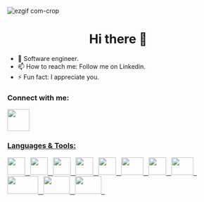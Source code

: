 ![ezgif com-crop](https://github.com/Slegendz/Slegendz/assets/108775767/9ab8a9a6-4ca8-4fe4-9f35-24816e5096a5)

<h1 align = "center"> Hi there 👋 </h1>

- 🌱 Software engineer.
- 📫 How to reach me: Follow me on Linkedin.
- ⚡ Fun fact: I appreciate you.


<h3> Connect with me: </h3>
<p float="left">
  <a href = "https://www.linkedin.com/in/"> <img width = "50" height = "50" src="https://i.pinimg.com/originals/73/e1/54/73e15422011e763ea9b303a7738e71a3.gif"</a>  
</p>

<h3> Languages & Tools: </h3>

<p float = "left>
 <img width = "40" height = "40" src ="https://raw.githubusercontent.com/isocpp/logos/master/cpp_logo.png">
 <img width = "40" height = "40" src ="https://raw.githubusercontent.com/isocpp/logos/master/cpp_logo.png">&nbsp;&nbsp;
 <img width = "40" height = "40" src ="https://upload.wikimedia.org/wikipedia/commons/thumb/1/18/C_Programming_Language.svg/1200px-C_Programming_Language.svg.png">&nbsp;&nbsp;
 <img width = "40" height = "40" src ="https://images.vexels.com/media/users/3/166383/isolated/preview/6024bc5746d7436c727825dc4fc23c22-html-programming-language-icon.png">&nbsp;&nbsp;
 <img width = "40" height = "40" src ="https://upload.wikimedia.org/wikipedia/commons/thumb/6/62/CSS3_logo.svg/800px-CSS3_logo.svg.png">&nbsp;&nbsp;
 <img width = "40" height = "40" src ="https://ellipsiseducation.com/wp-content/uploads/2023/03/javascript.png">&nbsp;&nbsp;
 <img width = "50" height = "40" src ="https://upload.wikimedia.org/wikipedia/commons/thumb/b/b2/Bootstrap_logo.svg/2560px-Bootstrap_logo.svg.png">&nbsp;&nbsp;
 <img width = "40" height = "40" src ="https://upload.wikimedia.org/wikipedia/commons/thumb/c/c3/Python-logo-notext.svg/1869px-Python-logo-notext.svg.png">&nbsp;&nbsp;
 <img width = "50" height = "40" src ="https://upload.wikimedia.org/wikipedia/commons/thumb/a/a7/React-icon.svg/2300px-React-icon.svg.png">&nbsp;&nbsp;
 <img width = "70" height = "40" src ="https://cdn.pixabay.com/photo/2015/04/23/17/41/node-js-736399_1280.png">&nbsp;&nbsp;
 <img width = "60" height = "40" src ="https://upload.wikimedia.org/wikipedia/commons/thumb/9/96/Sass_Logo_Color.svg/1200px-Sass_Logo_Color.svg.png">&nbsp;&nbsp;
 <img width = "60" height = "40" src ="https://cdn-icons-png.flaticon.com/512/5968/5968381.png">&nbsp;&nbsp;



</p>
 
